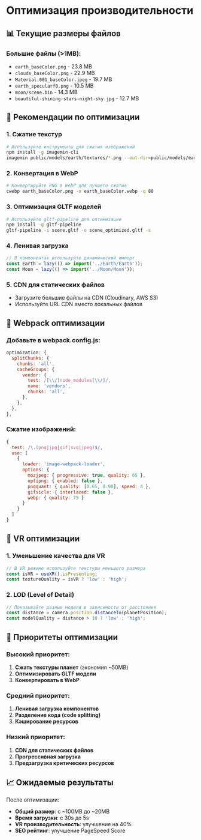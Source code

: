 # Оптимизация производительности

## 📊 Текущие размеры файлов

### Большие файлы (>1MB):

- `earth_baseColor.png` - 23.8 MB
- `clouds_baseColor.png` - 22.9 MB
- `Material.001_baseColor.jpeg` - 19.7 MB
- `earth_specularf0.png` - 10.5 MB
- `moon/scene.bin` - 14.3 MB
- `beautiful-shining-stars-night-sky.jpg` - 12.7 MB

## 🚀 Рекомендации по оптимизации

### 1. Сжатие текстур

```bash
# Используйте инструменты для сжатия изображений
npm install -g imagemin-cli
imagemin public/models/earth/textures/*.png --out-dir=public/models/earth/textures/optimized
```

### 2. Конвертация в WebP

```bash
# Конвертируйте PNG в WebP для лучшего сжатия
cwebp earth_baseColor.png -o earth_baseColor.webp -q 80
```

### 3. Оптимизация GLTF моделей

```bash
# Используйте gltf-pipeline для оптимизации
npm install -g gltf-pipeline
gltf-pipeline -i scene.gltf -o scene_optimized.gltf -s
```

### 4. Ленивая загрузка

```javascript
// В компонентах используйте динамический импорт
const Earth = lazy(() => import('../Earth/Earth'));
const Moon = lazy(() => import('../Moon/Moon'));
```

### 5. CDN для статических файлов

- Загрузите большие файлы на CDN (Cloudinary, AWS S3)
- Используйте URL CDN вместо локальных файлов

## 🔧 Webpack оптимизации

### Добавьте в webpack.config.js:

```javascript
optimization: {
  splitChunks: {
    chunks: 'all',
    cacheGroups: {
      vendor: {
        test: /[\\/]node_modules[\\/]/,
        name: 'vendors',
        chunks: 'all',
      },
    },
  },
},
```

### Сжатие изображений:

```javascript
{
  test: /\.(png|jpg|gif|svg|jpeg)$/,
  use: [
    {
      loader: 'image-webpack-loader',
      options: {
        mozjpeg: { progressive: true, quality: 65 },
        optipng: { enabled: false },
        pngquant: { quality: [0.65, 0.90], speed: 4 },
        gifsicle: { interlaced: false },
        webp: { quality: 75 }
      }
    }
  ]
}
```

## 📱 VR оптимизации

### 1. Уменьшение качества для VR

```javascript
// В VR режиме используйте текстуры меньшего размера
const isVR = useXR().isPresenting;
const textureQuality = isVR ? 'low' : 'high';
```

### 2. LOD (Level of Detail)

```javascript
// Показывайте разные модели в зависимости от расстояния
const distance = camera.position.distanceTo(planetPosition);
const modelQuality = distance > 10 ? 'low' : 'high';
```

## 🎯 Приоритеты оптимизации

### Высокий приоритет:

1. **Сжать текстуры планет** (экономия ~50MB)
2. **Оптимизировать GLTF модели**
3. **Конвертировать в WebP**

### Средний приоритет:

1. **Ленивая загрузка компонентов**
2. **Разделение кода (code splitting)**
3. **Кэширование ресурсов**

### Низкий приоритет:

1. **CDN для статических файлов**
2. **Прогрессивная загрузка**
3. **Предзагрузка критических ресурсов**

## 📈 Ожидаемые результаты

После оптимизации:

- **Общий размер**: с ~100MB до ~20MB
- **Время загрузки**: с 30s до 5s
- **VR производительность**: улучшение на 40%
- **SEO рейтинг**: улучшение PageSpeed Score
